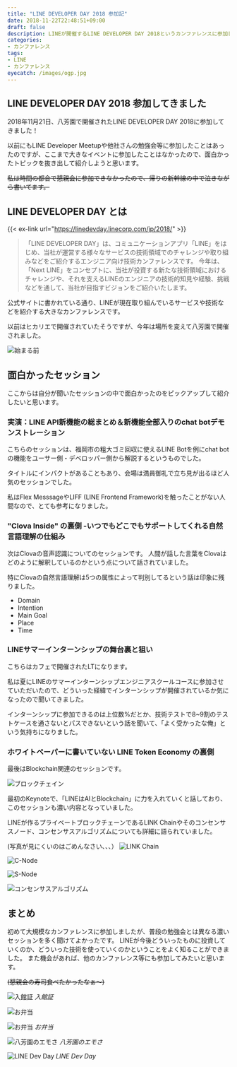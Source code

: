 ```yaml
---
title: "LINE DEVELOPER DAY 2018 参加記"
date: 2018-11-22T22:48:51+09:00
draft: false
description: LINEが開催するLINE DEVELOPER DAY 2018というカンファレンスに参加してきました。
categories:
- カンファレンス
tags:
- LINE
- カンファレンス
eyecatch: /images/ogp.jpg
---
```


## LINE DEVELOPER DAY 2018 参加してきました
2018年11月21日、八芳園で開催されたLINE DEVELOPER DAY 2018に参加してきました！

以前にもLINE Developer Meetupや他社さんの勉強会等に参加したことはあったのですが、ここまで大きなイベントに参加したことはなかったので、面白かったトピックを抜き出して紹介しようと思います。

~~私は時間の都合で懇親会に参加できなかったので、帰りの新幹線の中で泣きながら書いてます。~~

<!--more-->

## LINE DEVELOPER DAY とは


{{< ex-link url="https://linedevday.linecorp.com/jp/2018/" >}}


> 「LINE DEVELOPER DAY」は、コミュニケーションアプリ「LINE」をはじめ、当社が運営する様々なサービスの技術領域でのチャレンジや取り組みなどをご紹介するエンジニア向け技術カンファレンスです。
今年は、「Next LINE」をコンセプトに、当社が投資する新たな技術領域におけるチャレンジや、それを支えるLINEのエンジニアの技術的知見や経験、挑戦などを通して、当社が目指すビジョンをご紹介いたします。

公式サイトに書かれている通り、LINEが現在取り組んでいるサービスや技術などを紹介する大きなカンファレンスです。

以前はヒカリエで開催されていたそうですが、今年は場所を変えて八芳園で開催されました。

![始まる前](./before-start.jpg)


## 面白かったセッション
ここからは自分が聞いたセッションの中で面白かったのをピックアップして紹介したいと思います。

### 実演：LINE API新機能の総まとめ＆新機能全部入りのchat botデモンストレーション
こちらのセッションは、福岡市の粗大ゴミ回収に使えるLINE Botを例にchat botの機能をユーサー側・デベロッパー側から解説するというものでした。

タイトルにインパクトがあることもあり、会場は満員御礼で立ち見が出るほど人気のセッションでした。

私はFlex MesssageやLIFF (LINE Frontend Framework)を触ったことがない人間なので、とても参考になりました。

### "Clova Inside" の裏側 -いつでもどこでもサポートしてくれる自然言語理解の仕組み

次はClovaの音声認識についてのセッションです。
人間が話した言葉をClovaはどのように解釈しているのかという点について話されていました。

特にClovaの自然言語理解は5つの属性によって判別してるという話は印象に残りました。

- Domain
- Intention
- Main Goal
- Place
- Time

### LINEサマーインターンシップの舞台裏と狙い
こちらはカフェで開催されたLTになります。

私は夏にLINEのサマーインターンシップエンジニアスクールコースに参加させていただいたので、どういった経緯でインターンシップが開催されているか気になったので聞いてきました。

インターンシップに参加できるのは上位数%だとか、技術テストで8~9割のテストケースを通さないとパスできないという話を聞いて、「よく受かったな俺」という気持ちになりました。


### ホワイトペーパーに書いていない LINE Token Economy の裏側
最後はBlockchain関連のセッションです。

![ブロックチェイン](./blockchainjpg)

最初のKeynoteで、「LINEはAIとBlockchain」に力を入れていくと話しており、このセッションも濃い内容となっていました。

LINEが作るプライベートブロックチェーンであるLINK Chainやそのコンセンサスノード、コンセンサスアルゴリズムについても詳細に語られていました。

(写真が見にくいのはごめんなさい、、、）
![LINK Chain](./link-chain.jpg)

![C-Node](./c-node.jpg)

![S-Node](./s-node.jpg)

![コンセンサスアルゴリズム](./consensus.jpg)


## まとめ
初めて大規模なカンファレンスに参加しましたが、普段の勉強会とは異なる濃いセッションを多く聞けてよかったです。
LINEが今後どういったものに投資していくのか、どういった技術を使っていくのかということをよく知ることができました。
また機会があれば、他のカンファレンス等にも参加してみたいと思います。

~~(懇親会の寿司食べたかったなぁ〜)~~

![入館証](./nameplate.jpg)
_入館証_

![お弁当](./lunch-box.jpg)

![お弁当](./lunch.jpg)
_お弁当_

![八芳園のエモさ](./happoen.jpg)
_八芳園のエモさ_


![LINE Dev Day](./line-dev-day.jpg)
_LINE Dev Day_


